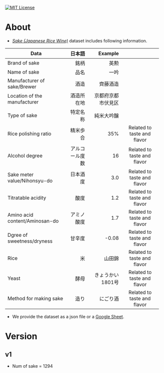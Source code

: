 [![MIT License](http://img.shields.io/badge/license-MIT-blue.svg?style=flat)](LICENSE.txt)

# About
- [*Sake (Japanese Rice Wine)*](https://en.wikipedia.org/wiki/Sake) dataset includes following information.

| Data | 日本語 | Example |  |
|--------------------------------|---------------:|-------------------:|:---------------------------:|
| Brand of sake | 銘柄 | 英勲 |  |
| Name of sake | 品名 | 一吟 |  |
| Manufacturer of sake/Brewer | 酒造 | 齊藤酒造 |  |
| Location of the manufacturer | 酒造所在地 | 京都府京都市伏見区 |  |
| Type of sake | 特定名称 | 純米大吟醸 |  |
| Rice polishing ratio | 精米歩合 | 35% | Related to taste and flavor |
| Alcohol degree | アルコール度数 | 16 | Related to taste and flavor |
| Sake meter value/Nihonsyu-do | 日本酒度 | 3.0 | Related to taste and flavor |
| Titratable acidity | 酸度 | 1.2 | Related to taste and flavor |
| Amino acid content/Aminosan-do | アミノ酸度 | 1.7 | Related to taste and flavor |
| Dgree of sweetness/dryness | 甘辛度 | -0.08 | Related to taste and flavor |
| Rice | 米 | 山田錦 | Related to taste and flavor |
| Yeast | 酵母 | きょうかい1801号 | Related to taste and flavor |
| Method for making sake | 造り | にごり酒 | Related to taste and flavor |
  
- We provide the dataset as a json file or a [Google Sheet](https://docs.google.com/spreadsheets/d/1O46CJxzCWOEK2akm5HRWcs1kK6k-aDStZ_yauIqxyvs/edit?usp=sharing).

# Version
## v1
- Num of sake = 1294
